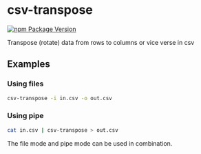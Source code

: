 # csv-transpose
[![npm Package Version](https://img.shields.io/npm/v/csv-transpose.svg?maxAge=2592000)](https://www.npmjs.com/package/csv-transpose)

Transpose (rotate) data from rows to columns or vice verse in csv

## Examples

### Using files
```bash
csv-transpose -i in.csv -o out.csv
```

### Using pipe
```bash
cat in.csv | csv-transpose > out.csv
```

The file mode and pipe mode can be used in combination.
